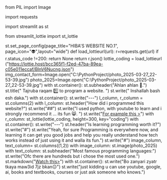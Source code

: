 from PIL import Image

import requests

import streamlit as st


from streamlit_lottie import st_lottie

st.set_page_config(page_title="HIBA'S WEBSITE NO.1", page_icon="👽",layout="wide")
def load_lottieurl(url):
    r=requests.get(url)
    if r.status_code !=200:
        return None
    return r.json()
lottie_coding = load_lottieurl ("https://lottie.host/bcc365f1-f2ed-47ba-89ea-c05e011eccaf/BlnV6Nucng.json")
img_contact_form=Image.open("C:\PythonProject/photo_2025-03-27_22-53-39.jpg")
photo_2025=Image.open("C:\PythonProject/photo_2025-03-27_22-53-39.jpg")
with st.container():
    st.subheader("Ahlan ahlan 👋.")
    st.title(" Tajruba raqam  1️⃣  ️to program a website. ")
    st.write(" Inshallah bash esh daka.")
with st.container():
    st.write("---")
    l_column, r_column = st.columns(2)
    with l_column:
        st.header("How did i programmed this website?")
        st.write("##")
        st.write("I used python, with youtube to learn and i strongly recommend it ... its fun 😸. ")
        st.write("[For example this >](https://youtu.be/VqgUkExPvLY?si=g1gpehIRFBgNCCR7)")
with r_column:
    st_lottie(lottie_coding, height=300, key="coding")
with st.container():
    st.write("---")
    st.header("Is learning programming worth it?")
    st.write("#")
    st.write("Yeah, for sure Programming is everywhere now, and learning it can get you good jobs and help you really understand how tech works instead of just using it and walla its fun.")
    st.write("#")
    image_column, text_column= st.columns((1,2))
    with image_column:
        st.image(photo_2025)
    with text_column:
        st.subheader("Most famous programming languages:")
        st.write("Ofc there are hundreds but i chose the most used one.")
        st.markdown("[Watch this>](https://youtu.be/EFmxPMdBqmU?si=clAc79XptDdxeLY-)")
with st.container():
    st.write("Bo zanyari zyatr tkaya maw3id 7jz bkan😐")
    st.write("just kidding u can use youtube, google, ai, books and textbooks, courses or just ask someone who knows.")

